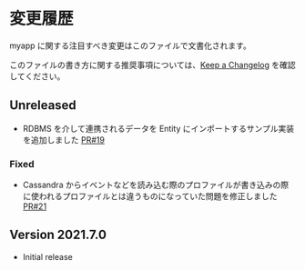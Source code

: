 # 変更履歴

myapp に関する注目すべき変更はこのファイルで文書化されます。

このファイルの書き方に関する推奨事項については、[Keep a Changelog](https://keepachangelog.com/ja/1.0.0/) を確認してください。

## Unreleased

- RDBMS を介して連携されるデータを Entity にインポートするサンプル実装を追加しました [PR#19](https://github.com/lerna-stack/lerna-sample-account-app/pull/19)

### Fixed

- Cassandra からイベントなどを読み込む際のプロファイルが書き込みの際に使われるプロファイルとは違うものになっていた問題を修正しました [PR#21](https://github.com/lerna-stack/lerna-sample-account-app/pull/21)

## Version 2021.7.0

- Initial release
